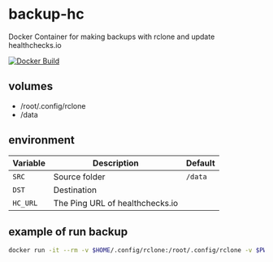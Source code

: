 # backup-hc

Docker Container for making backups with rclone and update healthchecks.io

[![Docker Build](https://github.com/300481/backup-hc/actions/workflows/docker_build.yaml/badge.svg)](https://github.com/300481/backup-hc/actions/workflows/docker_build.yaml)

## volumes

* /root/.config/rclone
* /data

## environment

|Variable|Description|Default|
|--------|-----------|-------|
|`SRC`|Source folder|`/data`|
|`DST`|Destination||
|`HC_URL`|The Ping URL of healthchecks.io||

## example of run backup

```bash
docker run -it --rm -v $HOME/.config/rclone:/root/.config/rclone -v $PWD:/data -e DST="crypt:" -e HC_URL="https://hc-ping.com/ca0f77e9-9439-4831-9b2a-d8b8ec507efa" 300481/backup-hc:0.3.12
```
